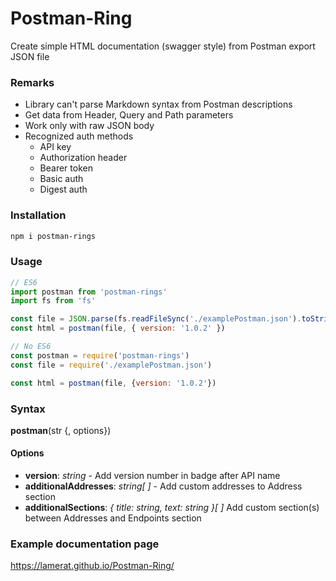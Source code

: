 # Postman-Ring
Create simple HTML documentation (swagger style) from Postman export JSON file

### Remarks
- Library can't parse Markdown syntax from Postman descriptions
- Get data from Header, Query and Path parameters
- Work only with raw JSON body
- Recognized auth methods
  - API key
  - Authorization header
  - Bearer token
  - Basic auth
  - Digest auth

### Installation
```sh
npm i postman-rings
```

### Usage
```JavaScript
// ES6
import postman from 'postman-rings'
import fs from 'fs'

const file = JSON.parse(fs.readFileSync('./examplePostman.json').toString())
const html = postman(file, { version: '1.0.2' })

// No ES6
const postman = require('postman-rings')
const file = require('./examplePostman.json')

const html = postman(file, {version: '1.0.2'})
```

### Syntax
__postman__(str {, options})

#### Options
* __version__: _string_ - Add version number in badge after API name
* __additionalAddresses__: _string[ ]_ - Add custom addresses to Address section
* __additionalSections__: _{ title: string, text: string }[ ]_ Add custom section(s) between Addresses and Endpoints section


### Example documentation page
https://lamerat.github.io/Postman-Ring/